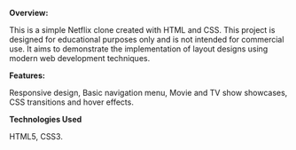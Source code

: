 **Overview:**

This is a simple Netflix clone created with HTML and CSS. This project is designed for educational purposes only and is not intended for commercial use. It aims to demonstrate the implementation of layout designs using modern web development techniques.

**Features:**

Responsive design, 
Basic navigation menu, 
Movie and TV show showcases, 
CSS transitions and hover effects.

**Technologies Used**

HTML5, 
CSS3.

